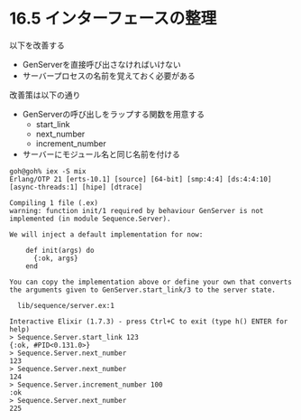 # 16.5 インターフェースの整理

以下を改善する
- GenServerを直接呼び出さなければいけない
- サーバープロセスの名前を覚えておく必要がある

改善策は以下の通り
- GenServerの呼び出しをラップする関数を用意する
  - start_link
  - next_number
  - increment_number
- サーバーにモジュール名と同じ名前を付ける

```
goh@goh% iex -S mix
Erlang/OTP 21 [erts-10.1] [source] [64-bit] [smp:4:4] [ds:4:4:10] [async-threads:1] [hipe] [dtrace]

Compiling 1 file (.ex)
warning: function init/1 required by behaviour GenServer is not implemented (in module Sequence.Server).

We will inject a default implementation for now:

    def init(args) do
      {:ok, args}
    end

You can copy the implementation above or define your own that converts the arguments given to GenServer.start_link/3 to the server state.

  lib/sequence/server.ex:1

Interactive Elixir (1.7.3) - press Ctrl+C to exit (type h() ENTER for help)
> Sequence.Server.start_link 123
{:ok, #PID<0.131.0>}
> Sequence.Server.next_number
123
> Sequence.Server.next_number
124
> Sequence.Server.increment_number 100
:ok
> Sequence.Server.next_number
225
```

